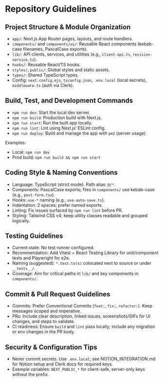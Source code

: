 # Repository Guidelines

## Project Structure & Module Organization
- `app/`: Next.js App Router pages, layouts, and route handlers.
- `components/` and `components/ui/`: Reusable React components (kebab-case filenames, PascalCase exports).
- `lib/`: API clients, services, and utilities (e.g., `client-api.ts`, `revision-service.ts`).
- `hooks/`: Reusable React/TS hooks.
- `styles/`, `public/`: Global styles and static assets.
- `types/`: Shared TypeScript types.
- Config: `next.config.mjs`, `tsconfig.json`, `.env.local` (local secrets), `middleware.ts` (auth via Clerk).

## Build, Test, and Development Commands
- `npm run dev`: Start the local dev server.
- `npm run build`: Production build with Next.js.
- `npm run start`: Run the built app locally.
- `npm run lint`: Lint using Next.js’ ESLint config.
- `npm run deploy`: Build and manage the app with `pm2` (server usage).

Examples:
- Local: `npm run dev`
- Prod build: `npm run build && npm run start`

## Coding Style & Naming Conventions
- Language: TypeScript (strict mode). Path alias: `@/*`.
- Components: PascalCase exports; files in `components/` use kebab-case (e.g., `post-form.tsx`).
- Hooks: `use-*` naming (e.g., `use-auto-save.ts`).
- Indentation: 2 spaces; prefer named exports.
- Linting: Fix issues surfaced by `npm run lint` before PR.
- Styling: Tailwind CSS v4; keep utility classes readable and grouped logically.

## Testing Guidelines
- Current state: No test runner configured.
- Recommendation: Add Vitest + React Testing Library for unit/component tests and Playwright for e2e.
- Naming (suggested): `*.test.ts(x)` colocated next to source or under `__tests__/`.
- Coverage: Aim for critical paths in `lib/` and key components in `components/`.

## Commit & Pull Request Guidelines
- Commits: Prefer Conventional Commits (`feat:`, `fix:`, `refactor:`). Keep messages scoped and imperative.
- PRs: Include clear description, linked issues, screenshots/GIFs for UI changes, and steps to validate.
- CI readiness: Ensure `build` and `lint` pass locally; include any migration or env changes in the PR body.

## Security & Configuration Tips
- Never commit secrets. Use `.env.local`; see NOTION_INTEGRATION.md for Notion setup and Clerk docs for required keys.
- Example variables: `NEXT_PUBLIC_*` for client-safe, server-only keys without the prefix.
